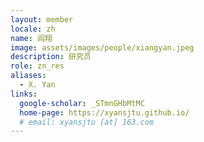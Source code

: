```yaml
---
layout: member
locale: zh
name: 阎翔
image: assets/images/people/xiangyan.jpeg
description: 研究员
role: zn_res
aliases:
  - X. Yan
links:
  google-scholar: _STmnGHbMtMC
  home-page: https://xyansjtu.github.io/
  # email: xyansjtu [at] 163.com
---
```



